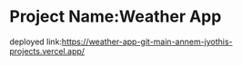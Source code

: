 # Project Name:Weather App
deployed link:https://weather-app-git-main-annem-jyothis-projects.vercel.app/

